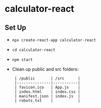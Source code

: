 # calculator-react
## Set Up
 - ```npx create-react-app calculator-react```
 - ```cd calculator-react```
 - ```npm start```
 - Clean up public and src folders:

        | /public       | /src      |
        |---------------|-----------|
        | favicon.ico   | App.js    |
        | index.html    | index.css |
        | manifest.json | index.js  |
        | robots.txt    |           |
        